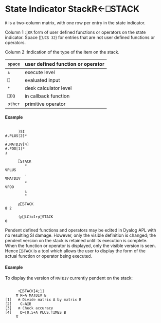 




<h1 class="heading"><span class="name">State Indicator Stack</span><span class="command">R←⎕STACK</span></h1>

`R` is a two-column matrix, with one row per entry in the state indicator.


Column 1 :`⎕OR` form of user defined functions or operators on the state indicator.  Space (`⎕UCS 32`) for entries that are not user defined functions or operators.


Column 2 :Indication of the type of the item on the stack.

| `space` | user defined function or operator |
| --- | ---  |
| `⍎` | execute level |
| `⎕` | evaluated input |
| `*` | desk calculator level |
| `⎕DQ` | in callback function |
| `other` | primitive operator |


#### Example
```apl

      )SI
#.PLUS[2]*
.
#.MATDIV[4]
#.FOO[1]*
⍎

      ⎕STACK
         *
∇PLUS
         .
∇MATDIV
         *
∇FOO
         ⍎
         *

      ⍴⎕STACK
8 2

      (⍴⎕LC)=1↑⍴⎕STACK
0
```


Pendent defined functions and operators may be edited in Dyalog APL with no resulting SI damage.  However, only the visible definition is changed; the pendent version on the stack is retained until its execution is complete.  When the function or operator is displayed, only the visible version is seen.  Hence `⎕STACK` is a tool which allows the user to display the form of the actual function or operator being executed.

#### Example


To display the version of `MATDIV` currently pendent on the stack:
```apl

      ⊃⎕STACK[4;1]
     ∇ R←A MATDIV B
[1]   ⍝ Divide matrix A by matrix B
[2]    C←A⌹B
[3]   ⍝ Check accuracy
[4]    D←⌊0.5+A PLUS.TIMES B
     ∇
```


